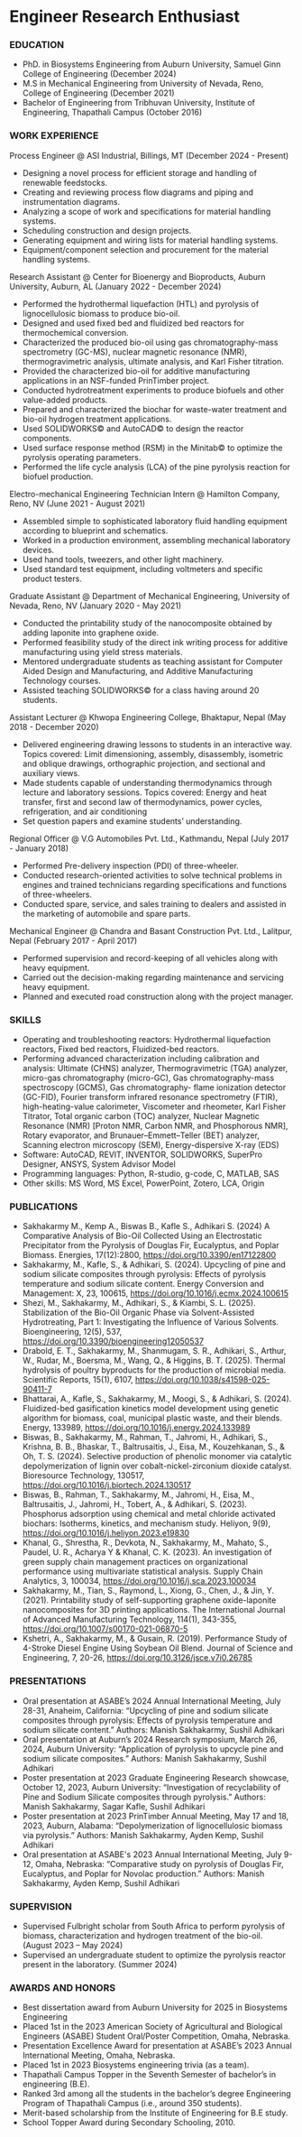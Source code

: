 # Engineer Research Enthusiast

### EDUCATION
- PhD. in Biosystems Engineering from Auburn University, Samuel Ginn College of Engineering (December 2024)
- M.S in Mechanical Engineering from University of Nevada, Reno, College of Engineering (December 2021)
- Bachelor of Engineering from Tribhuvan University, Institute of Engineering, Thapathali Campus (October 2016)

### WORK EXPERIENCE
Process Engineer @ ASI Industrial, Billings, MT                                            (December 2024 - Present)
- Designing a novel process for efficient storage and handling of renewable feedstocks.
- Creating and reviewing process flow diagrams and piping and instrumentation diagrams.
- Analyzing a scope of work and specifications for material handling systems.
- Scheduling construction and design projects.
- Generating equipment and wiring lists for material handling systems.
- Equipment/component selection and procurement for the material handling systems.

Research Assistant @ Center for Bioenergy and Bioproducts, Auburn University, Auburn, AL  (January 2022 - December 2024) 
- Performed the hydrothermal liquefaction (HTL) and pyrolysis of lignocellulosic biomass to produce bio-oil.
- Designed and used fixed bed and fluidized bed reactors for thermochemical conversion.
- Characterized the produced bio-oil using gas chromatography-mass spectrometry (GC-MS), nuclear magnetic resonance (NMR), thermogravimetric analysis, ultimate analysis, and Karl Fisher titration.
- Provided the characterized bio-oil for additive manufacturing applications in an NSF-funded PrinTimber project.
- Conducted hydrotreatment experiments to produce biofuels and other value-added products.
- Prepared and characterized the biochar for waste-water treatment and bio-oil hydrogen treatment applications.
- Used SOLIDWORKS© and AutoCAD© to design the reactor components.
- Used surface response method (RSM) in the Minitab© to optimize the pyrolysis operating parameters.
- Performed the life cycle analysis (LCA) of the pine pyrolysis reaction for biofuel production.

Electro-mechanical Engineering Technician Intern @ Hamilton Company, Reno, NV            (June 2021 - August 2021)
- Assembled simple to sophisticated laboratory fluid handling equipment according to blueprint and schematics.
- Worked in a production environment, assembling mechanical laboratory devices.
- Used hand tools, tweezers, and other light machinery.
- Used standard test equipment, including voltmeters and specific product testers.

Graduate Assistant @ Department of Mechanical Engineering, University of Nevada, Reno, NV (January 2020 - May 2021)
- Conducted the printability study of the nanocomposite obtained by adding laponite into graphene oxide.
- Performed feasibility study of the direct ink writing process for additive manufacturing using yield stress materials.
- Mentored undergraduate students as teaching assistant for Computer Aided Design and Manufacturing, and Additive Manufacturing Technology courses.
- Assisted teaching SOLIDWORKS© for a class having around 20 students.

Assistant Lecturer @ Khwopa Engineering College, Bhaktapur, Nepal                        (May 2018 - December 2020)
- Delivered engineering drawing lessons to students in an interactive way.
  Topics covered: Limit dimensioning, assembly, disassembly, isometric and oblique drawings, orthographic projection, and sectional and auxiliary views.
- Made students capable of understanding thermodynamics through lecture and laboratory sessions.
  Topics covered: Energy and heat transfer, first and second law of thermodynamics, power cycles, refrigeration, and air conditioning
- Set question papers and examine students’ understanding.

Regional Officer @ V.G Automobiles Pvt. Ltd., Kathmandu, Nepal                           (July 2017 - January 2018)
- Performed Pre-delivery inspection (PDI) of three-wheeler.
- Conducted research-oriented activities to solve technical problems in engines and trained technicians regarding specifications and functions of three-wheelers.
- Conducted spare, service, and sales training to dealers and assisted in the marketing of automobile and spare parts.

Mechanical Engineer @ Chandra and Basant Construction Pvt. Ltd., Lalitpur, Nepal         (February 2017 - April 2017)
- Performed supervision and record-keeping of all vehicles along with heavy equipment.
- Carried out the decision-making regarding maintenance and servicing heavy equipment.
- Planned and executed road construction along with the project manager.

### SKILLS
- Operating and troubleshooting reactors: Hydrothermal liquefaction reactors, Fixed bed reactors, Fluidized-bed reactors.
- Performing advanced characterization including calibration and analysis: Ultimate (CHNS) analyzer, Thermogravimetric (TGA) analyzer, micro-gas chromatography (micro-GC), Gas chromatography-mass spectroscopy (GCMS), Gas chromatography- flame ionization detector (GC-FID), Fourier transform infrared resonance spectrometry (FTIR), high-heating-value calorimeter, Viscometer and rheometer, Karl Fisher Titrator, Total organic carbon (TOC) analyzer, Nuclear Magnetic Resonance (NMR) [Proton NMR, Carbon NMR, and Phosphorous NMR], Rotary evaporator, and Brunauer–Emmett–Teller (BET) analyzer, Scanning electron microscopy (SEM), Energy-dispersive X-ray (EDS)
- Software: AutoCAD, REVIT, INVENTOR, SOLIDWORKS, SuperPro Designer, ANSYS, System Advisor Model
- Programming languages: Python, R-studio, g-code, C, MATLAB, SAS
- Other skills: MS Word, MS Excel, PowerPoint, Zotero, LCA, Origin

### PUBLICATIONS
- Sakhakarmy M., Kemp A., Biswas B., Kafle S., Adhikari S. (2024) A Comparative Analysis of Bio-Oil Collected Using an Electrostatic Precipitator from the Pyrolysis of Douglas Fir, Eucalyptus, and Poplar Biomass. Energies, 17(12):2800, https://doi.org/10.3390/en17122800
- Sakhakarmy, M., Kafle, S., & Adhikari, S. (2024). Upcycling of pine and sodium silicate composites through pyrolysis: Effects of pyrolysis temperature and sodium silicate content. Energy Conversion and Management: X, 23, 100615, https://doi.org/10.1016/j.ecmx.2024.100615
- Shezi, M., Sakhakarmy, M., Adhikari, S., & Kiambi, S. L. (2025). Stabilization of the Bio-Oil Organic Phase via Solvent-Assisted Hydrotreating, Part 1: Investigating the Influence of Various Solvents. Bioengineering, 12(5), 537, https://doi.org/10.3390/bioengineering12050537
- Drabold, E. T., Sakhakarmy, M., Shanmugam, S. R., Adhikari, S., Arthur, W., Rudar, M., Boersma, M., Wang, Q., & Higgins, B. T. (2025). Thermal hydrolysis of poultry byproducts for the production of microbial media. Scientific Reports, 15(1), 6107, https://doi.org/10.1038/s41598-025-90411-7
- Bhattarai, A., Kafle, S., Sakhakarmy, M., Moogi, S., & Adhikari, S. (2024). Fluidized-bed gasification kinetics model development using genetic algorithm for biomass, coal, municipal plastic waste, and their blends. Energy, 133989, https://doi.org/10.1016/j.energy.2024.133989
- Biswas, B., Sakhakarmy, M., Rahman, T., Jahromi, H., Adhikari, S., Krishna, B. B., Bhaskar, T., Baltrusaitis, J., Eisa, M., Kouzehkanan, S., & Oh, T. S. (2024). Selective production of phenolic monomer via catalytic depolymerization of lignin over cobalt-nickel-zirconium dioxide catalyst. Bioresource Technology, 130517, https://doi.org/10.1016/j.biortech.2024.130517
- Biswas, B., Rahman, T., Sakhakarmy, M., Jahromi, H., Eisa, M., Baltrusaitis, J., Jahromi, H., Tobert, A., & Adhikari, S. (2023). Phosphorus adsorption using chemical and metal chloride activated biochars: Isotherms, kinetics, and mechanism study. Heliyon, 9(9), https://doi.org/10.1016/j.heliyon.2023.e19830
- Khanal, G., Shrestha, R., Devkota, N., Sakhakarmy, M., Mahato, S., Paudel, U. R., Acharya Y & Khanal, C. K. (2023). An investigation of green supply chain management practices on organizational performance using multivariate statistical analysis. Supply Chain Analytics, 3, 100034, https://doi.org/10.1016/j.sca.2023.100034
- Sakhakarmy, M., Tian, S., Raymond, L., Xiong, G., Chen, J., & Jin, Y. (2021). Printability study of self-supporting graphene oxide-laponite nanocomposites for 3D printing applications. The International Journal of Advanced Manufacturing Technology, 114(1), 343-355, https://doi.org/10.1007/s00170-021-06870-5
- Kshetri, A., Sakhakarmy, M., & Gusain, R. (2019). Performance Study of 4-Stroke Diesel Engine Using Soybean Oil Blend. Journal of Science and Engineering, 7, 20-26, https://doi.org/10.3126/jsce.v7i0.26785

### PRESENTATIONS
- Oral presentation at ASABE’s 2024 Annual International Meeting, July 28-31, Anaheim, California: “Upcycling of pine and sodium silicate composites through pyrolysis: Effects of pyrolysis temperature and sodium silicate content.” Authors: Manish Sakhakarmy, Sushil Adhikari
- Oral presentation at Auburn’s 2024 Research symposium, March 26, 2024, Auburn University: “Application of pyrolysis to upcycle pine and sodium silicate composites.” Authors: Manish Sakhakarmy, Sushil Adhikari
- Poster presentation at 2023 Graduate Engineering Research showcase, October 12, 2023, Auburn University: “Investigation of recyclability of Pine and Sodium Silicate composites through pyrolysis.” Authors: Manish Sakhakarmy, Sagar Kafle, Sushil Adhikari
- Poster presentation at 2023 PrinTimber Annual Meeting, May 17 and 18, 2023, Auburn, Alabama: “Depolymerization of lignocellulosic biomass via pyrolysis.” Authors: Manish Sakhakarmy, Ayden Kemp, Sushil Adhikari
- Oral presentation at ASABE's 2023 Annual International Meeting, July 9-12, Omaha, Nebraska: “Comparative study on pyrolysis of Douglas Fir, Eucalyptus, and Poplar for Novolac production.” Authors: Manish Sakhakarmy, Ayden Kemp, Sushil Adhikari

### SUPERVISION
- Supervised Fulbright scholar from South Africa to perform pyrolysis of biomass, characterization and hydrogen treatment of the bio-oil. (August 2023 – May 2024)
- Supervised an undergraduate student to optimize the pyrolysis reactor present in the laboratory. (Summer 2024)

### AWARDS AND HONORS
- Best dissertation award from Auburn University for 2025 in Biosystems Engineering
- Placed 1st in the 2023 American Society of Agricultural and Biological Engineers (ASABE) Student Oral/Poster Competition, Omaha, Nebraska.
- Presentation Excellence Award for presentation at ASABE’s 2023 Annual International Meeting, Omaha, Nebraska.
- Placed 1st in 2023 Biosystems engineering trivia (as a team).
- Thapathali Campus Topper in the Seventh Semester of bachelor’s in engineering (B.E).
- Ranked 3rd among all the students in the bachelor’s degree Engineering Program of Thapathali Campus (i.e., around 350 students).
- Merit-based scholarship from the Institute of Engineering for B.E study.
- School Topper Award during Secondary Schooling, 2010.
